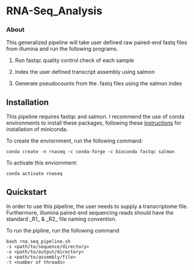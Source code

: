 # RNA-Seq_Analysis

### About

This generalized pipeline will take user defined raw paired-end fastq files from illumina and run the following programs.

1) Run fastqc quality control check of each sample

2) Index the user defined transcript assembly using salmon

3) Generate pseudocounts from the .fastq files using the salmon index


## Installation

This pipeline requires fastqc and salmon.
I recommend the use of conda environments to install these packages,
following these [instructions](https://docs.conda.io/en/latest/miniconda.html) for installation of miniconda.

To create the enviornment, run the following command:

```
conda create -n rnaseq -c conda-forge -c bioconda fastqc salmon

```

To activate this enviornment:

```
conda activate rnaseq
```

## Quickstart

In order to use this pipeline, the user needs to supply a transcriptome file.
Furthermore, illumina paired-end sequencing reads should have the standard \_R1_ & \_R2_ file naming convention.

To run the pipline, run the following command

```
bash rna_seq_pipeline.sh 
-s <path/to/sequence/directory>
-o <path/to/output/directory>
-a <path/to/assembly/file>
-t <number of threads>
```
